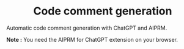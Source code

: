 # <center> Code comment generation <center> 

Automatic code comment generation with ChatGPT and AIPRM.

**Note :** You need the AIPRM for ChatGPT extension on your browser.
